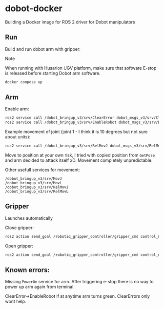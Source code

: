 # dobot-docker
Building a Docker image for ROS 2 driver for Dobot manipulators

## Run

Build and run dobot arm  with gripper:

>[!NOTE]
> When running with Husarion UGV platform, make sure that software E-stop is released before starting Dobot arm software.

```bash
docker compose up
```

## Arm

Enable arm:
```bash
ros2 service call /dobot_bringup_v3/srv/ClearError dobot_msgs_v3/srv/ClearError
ros2 service call /dobot_bringup_v3/srv/EnableRobot dobot_msgs_v3/srv/EnableRobot
```

Example movement of joint (joint 1 - I think it is 10 degrees but not sure about units):

```bash
ros2 service call /dobot_bringup_v3/srv/RelMovJ dobot_msgs_v3/srv/RelMovJ "{offset1: 10.0}"
```

Move to position at your own risk, I tried with copied position from `GetPose` and arm decided to attack itself xD. Movement completely unpredictable.

Other usefull services for movement:
```
/dobot_bringup_v3/srv/MovJ
/dobot_bringup_v3/srv/MovL
/dobot_bringup_v3/srv/RelMovJ
/dobot_bringup_v3/srv/RelMovL
```

## Gripper

Launches automatically

Close gripper:

```bash
ros2 action send_goal /robotiq_gripper_controller/gripper_cmd control_msgs/action/GripperCommand "{command: {position: 0.85, max_effort: 1.0}}"
```

Open gripper:

```bash
ros2 action send_goal /robotiq_gripper_controller/gripper_cmd control_msgs/action/GripperCommand "{command: {position: 0.0, max_effort: 1.0}}"
```

## Known errors:

Missing `PowerOn` service for arm. After triggering e-stop there is no way to power up arm again from terminal.

ClearError->EnableRobot if at anytime arm turns green. ClearErrors only wont help.